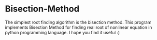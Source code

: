 # Bisection-Method
The simplest root finding algorithm is the bisection method. This program implements Bisection Method for finding real root of nonlinear equation in python programming language. I hope you find it useful :)
